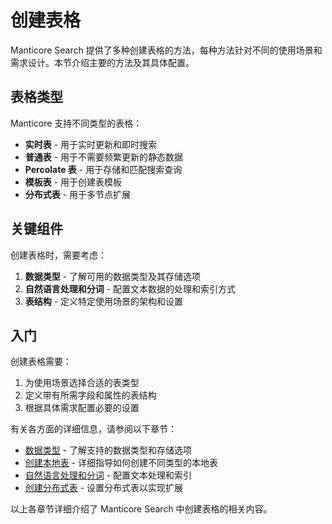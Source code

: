 # 创建表格
<!-- proofread -->

Manticore Search 提供了多种创建表格的方法，每种方法针对不同的使用场景和需求设计。本节介绍主要的方法及其具体配置。

## 表格类型

Manticore 支持不同类型的表格：

- **实时表** - 用于实时更新和即时搜索
- **普通表** - 用于不需要频繁更新的静态数据
- **Percolate 表** - 用于存储和匹配搜索查询
- **模板表** - 用于创建表模板
- **分布式表** - 用于多节点扩展

## 关键组件

创建表格时，需要考虑：

1. **数据类型** - 了解可用的数据类型及其存储选项
2. **自然语言处理和分词** - 配置文本数据的处理和索引方式
3. **表结构** - 定义特定使用场景的架构和设置

## 入门

创建表格需要：

1. 为使用场景选择合适的表类型
2. 定义带有所需字段和属性的表结构
3. 根据具体需求配置必要的设置

有关各方面的详细信息，请参阅以下章节：

- [数据类型](Creating_a_table/Data_types.md) - 了解支持的数据类型和存储选项
- [创建本地表](Creating_a_table/Local_tables.md) - 详细指导如何创建不同类型的本地表
- [自然语言处理和分词](Creating_a_table/NLP_and_tokenization/Data_tokenization.md) - 配置文本处理和索引
- [创建分布式表](Creating_a_table/Creating_a_distributed_table/Creating_a_distributed_table.md) - 设置分布式表以实现扩展

以上各章节详细介绍了 Manticore Search 中创建表格的相关内容。
